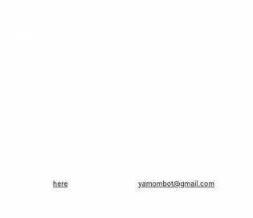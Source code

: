 <html><head>
	
<h>v1.2.2</h> fixed help command & JSON organization
  
 
</head>

<body text="#FFFFFF" link="#3C4FE7" vlink="#3C4FE7" alink="#3C4FE7">
<article class="markdown-body" id="markdown">
  <h2 id="features">Features</h2>
    <ul>
      <li>Respond to messages that contain the trigger words</li>
      <li>Gramatically correct the second word in the response to be non-reflexive</li>
      <li>Tear servers apart.</li>
      <li>Be funny!</li>
    </ul>
  <h2 id="faq">FAQ</h2>
  <ul>
    <li id="faq-prefix">Are you planning to add a toggle feature?
      <ul>
        <li>I lack alot of skill in javascript, literally the main reason I learned it was to make this &quot;amazing&quot; bot, but I'll <strong>consider </strong>adding a toggle feature of some sorts once it reaches 300 servers</li>
      </ul>
    </li>
    <li>I found a bug/gramatical error or I want to suggest something.
      <ul>
        <li>Thank you for your concern for this bot, you can join the support server <a href="https://discord.gg/F9Mqtndkrp">here</a>! Or send an email to <a href="mailto:yamombot@gmail.com">yamombot@gmail.com</a></li>
      </ul>
    </li>
    <li>Why are the ads on this website?</li>
    <ul>
      <li>Listen guy I need to break even somehow to run this bot<br>
      </li>
    </ul>
  </ul>
</article>




 
</body></html>
